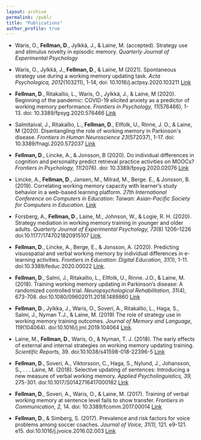 ```yaml
---
layout: archive
permalink: /publ/
title: "Publications"
author_profile: true
---
```


* Waris, O., **Fellman, D**., Jylkkä, J., & Laine, M. (accepted). Strategy use and stimulus novelty in episodic memory. *Quarterly Journal of Experimental Psychology*

* Waris, O., Jylkkä, J., **Fellman, D**., & Laine, M (2021). Spontaneous strategy use during a working memory updating task. *Acta Psychologica, 2012*(103211), 1-14, doi: 10.1016/j.actpsy.2020.103211 [Link](https://www.sciencedirect.com/science/article/pii/S0001691820305357?dgcid=rss_sd_all)

* **Fellman, D**., Ritakallio, L., Waris, O., Jylkkä, J., & Laine, M (2020). Beginning of the pandemic: COVID-19 elicited anxiety as a predictor of working memory performance. *Frontiers in Psychology, 11*(576466), 1-13. doi: 10.3389/fpsyg.2020.576466 [Link](https://www.frontiersin.org/articles/10.3389/fpsyg.2020.576466/abstract)

* Salmitaival, J., Ritakallio, L., **Fellman, D**., Ellfolk, U., Rinne, J. O., & Laine, M (2020). Disentangling the role of working memory in Parkinson's disease. *Frontiers in Human Neuroscience 23*(572037), 1-17. doi: 10.3389/fnagi.2020.572037 [Link](https://www.frontiersin.org/articles/10.3389/fnagi.2020.572037/full)

*	**Fellman, D**., Lincke, A., & Jonsson, B (2020). Do individual differences in cognition and personality predict retrieval practice activities on MOOCs? *Frontiers in Psychology, 11*(2076). doi: 10.3389/fpsyg.2020.02076 [Link](https://www.ncbi.nlm.nih.gov/pmc/articles/PMC7461909/)

* Lincke, A., **Fellman, D**., Jansen, M., Milrad, M., Berge. E., & Jonsson, B. (2019). Correlating working memory capacity with learner’s study behavior in a web-based learning platform. *27th International Conference on Computers in Education: Taiwan: Asian-Pacific Society for Computers in Education*. [Link](http://www.diva-portal.org/smash/get/diva2:1393468/FULLTEXT01.pdf)

* Forsberg, A., **Fellman, D**., Laine, M., Johnson, W., & Logie, R. H. (2020). Strategy mediation in working memory training in younger and older adults. *Quarterly Journal of Experimental Psychology, 73*(8) 1206–1226  doi:10.1177/1747021820915107 [Link](https://journals.sagepub.com/doi/abs/10.1177/1747021820915107).

* **Fellman, D**., Lincke, A., Berge, E., & Jonsson, A. (2020). Predicting visuospatial and verbal working memory by individual differences in e-learning activities. *Frontiers in Education: Digital Education, 31*(1), 1-11. doi:10.3389/feduc.2020.00022 [Link](https://www.frontiersin.org/articles/10.3389/feduc.2020.00022/full).

* **Fellman, D**., Salmi, J., Ritakallio, L., Ellfolk, U., Rinne. J.O., & Laine, M. (2018). Training working memory updating in Parkinson’s disease: A randomized controlled trial. *Neuropsychological Rehabilitation, 31*(4), 673-708. doi:10.1080/09602011.2018.1489860 [Link](https://www.tandfonline.com/doi/abs/10.1080/09602011.2018.1489860)

* **Fellman, D**., Jylkka, J., Waris, O., Soveri, A., Ritakallio, L., Haga, S., Salmi, J., Nyman T.J., & Laine, M. (2019) The role of strategy use in working memory training outcomes. *Journal of Memory and Language, 119*(104064). doi:10.1016/j.jml.2019.104064 [Link](https://www.sciencedirect.com/science/article/pii/S0749596X19300968).

* Laine, M., **Fellman, D**., Waris, O., & Nyman, T. J. (2018). The early effects of external and internal strategies on working memory updating training. *Scientific Reports,* 39. doi:10.1038/s41598-018-22396-5 [Link](https://www.nature.com/articles/s41598-018-22396-5)

* **Fellman, D**., Soveri, A., Viktorsson, C., Haga, S., Nylund, J., Johansson, S., . . . Laine, M. (2018). Selective updating of sentences: Introducing a new measure of verbal working memory. *Applied Psycholinguistics, 39,* 275-301. doi:10.1017/S0142716417000182 [Link](https://www.cambridge.org/core/journals/applied-psycholinguistics/article/selective-updating-of-sentences-introducing-a-new-measure-of-verbal-working-memory/A1B55EB526324DD6D437F41C6DDD566E)

*	**Fellman, D**., Soveri, A., Waris, O., & Laine, M. (2017). Training of verbal working memory at sentence level fails to show transfer. *Frontiers in Communication, 2,* 14.
doi: 10.3389/fcomm.2017.00014 [Link](https://www.frontiersin.org/articles/10.3389/fcomm.2017.00014/full)

* **Fellman, D**., & Simberg, S. (2017). Prevalence and risk factors for voice problems among soccer coaches. *Journal of Voice, 31(1),* 121. e9-121. e15. doi:10.1016/j.jvoice.2016.02.003 [Link](https://www.sciencedirect.com/science/article/pii/S0892199716000321)
